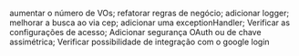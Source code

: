 aumentar o número de VOs;
refatorar regras de negócio;
adicionar logger;
melhorar a busca ao via cep;
adicionar uma exceptionHandler;
Verificar as configurações de acesso;
Adicionar segurança OAuth ou de chave assimétrica;
Verificar possibilidade de integração com o google login